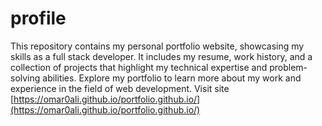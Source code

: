 # profile
This repository contains my personal portfolio website, showcasing my skills as a full stack developer. It includes my resume, work history, and a collection of projects that highlight my technical expertise and problem-solving abilities. Explore my portfolio to learn more about my work and experience in the field of web development.
Visit site [https://omar0ali.github.io/portfolio.github.io/](https://omar0ali.github.io/portfolio.github.io/)
